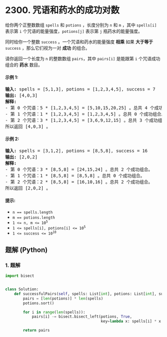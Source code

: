 # 2300. 咒语和药水的成功对数
给你两个正整数数组 `spells` 和 `potions` ，长度分别为 `n` 和 `m` ，其中 `spells[i]` 表示第 `i` 个咒语的能量强度，`potions[j]` 表示第 `j` 瓶药水的能量强度。

同时给你一个整数 `success` 。一个咒语和药水的能量强度 **相乘** 如果 **大于等于** `success` ，那么它们视为一对 **成功** 的组合。

请你返回一个长度为 `n` 的整数数组 `pairs`，其中 `pairs[i]` 是能跟第 `i` 个咒语成功组合的 **药水** 数目。

#### 示例 1:
<pre>
<strong>输入:</strong> spells = [5,1,3], potions = [1,2,3,4,5], success = 7
<strong>输出:</strong> [4,0,3]
<strong>解释:</strong>
- 第 0 个咒语：5 * [1,2,3,4,5] = [5,10,15,20,25] 。总共 4 个成功组合。
- 第 1 个咒语：1 * [1,2,3,4,5] = [1,2,3,4,5] 。总共 0 个成功组合。
- 第 2 个咒语：3 * [1,2,3,4,5] = [3,6,9,12,15] 。总共 3 个成功组合。
所以返回 [4,0,3] 。
</pre>

#### 示例 2:
<pre>
<strong>输入:</strong> spells = [3,1,2], potions = [8,5,8], success = 16
<strong>输出:</strong> [2,0,2]
<strong>解释:</strong>
- 第 0 个咒语：3 * [8,5,8] = [24,15,24] 。总共 2 个成功组合。
- 第 1 个咒语：1 * [8,5,8] = [8,5,8] 。总共 0 个成功组合。
- 第 2 个咒语：2 * [8,5,8] = [16,10,16] 。总共 2 个成功组合。
所以返回 [2,0,2] 。
</pre>

#### 提示:
* `n == spells.length`
* `m == potions.length`
* <code>1 <= n, m <= 10<sup>5</sup></code>
* <code>1 <= spells[i], potions[i] <= 10<sup>5</sup></code>
* <code>1 <= success <= 10<sup>10</sup></code>

## 题解 (Python)

### 1. 题解
```Python
import bisect


class Solution:
    def successfulPairs(self, spells: List[int], potions: List[int], success: int) -> List[int]:
        pairs = [len(potions)] * len(spells)
        potions.sort()

        for i in range(len(spells)):
            pairs[i] -= bisect.bisect_left(potions, True,
                                           key=lambda x: spells[i] * x >= success)

        return pairs
```
